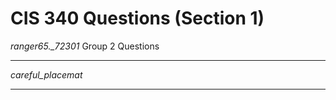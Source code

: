 # CIS 340 Questions (Section 1)
*ranger65._72301*
Group 2 Questions  

---

*careful_placemat*

---

